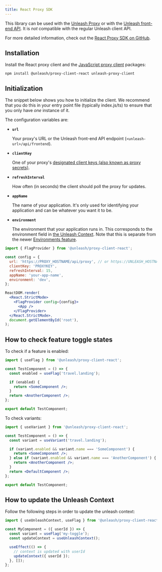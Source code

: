 ```yaml
---
title: React Proxy SDK
---
```


This library can be used with the [Unleash Proxy](https://github.com/Unleash/unleash-proxy) or with the [Unleash front-end API](../front-end-api.md). It is _not_ compatible with the regular Unleash client API.

For more detailed information, check out the [React Proxy SDK on GitHub](https://github.com/Unleash/proxy-client-react).

## Installation

Install the React proxy client and the [JavaScript proxy client](javascript-browser.md) packages:

```shell npm2yarn
npm install @unleash/proxy-client-react unleash-proxy-client
```

## Initialization

The snippet below shows you how to initialize the client. We recommend that you do this in your entry point file (typically index.js/ts) to ensure that you only have _one_ instance of it.

The configuration variables are:

- **`url`**

  Your proxy's URL or the Unleash front-end API endpoint (`<unleash-url>/api/frontend`).

- **`clientKey`**

  One of your proxy's [designated client keys (also known as proxy secrets)](../unleash-proxy.md#configuration-variables).

- **`refreshInterval`**

  How often (in seconds) the client should poll the proxy for updates.

- **`appName`**

  The name of your application. It's only used for identifying your application and can be whatever you want it to be.

- **`environment`**

  The environment that your application runs in. This corresponds to the environment field in [the Unleash Context](../../reference/unleash-context.md). Note that this is separate from the newer [Environments feature](../../reference/environments.md).

```jsx
import { FlagProvider } from '@unleash/proxy-client-react';

const config = {
  url: 'https://PROXY_HOSTNAME/api/proxy', // or https://UNLEASH_HOSTNAME/api/frontend
  clientKey: 'PROXYKEY',
  refreshInterval: 15,
  appName: 'your-app-name',
  environment: 'dev',
};

ReactDOM.render(
  <React.StrictMode>
    <FlagProvider config={config}>
      <App />
    </FlagProvider>
  </React.StrictMode>,
  document.getElementById('root'),
);
```

## How to check feature toggle states

To check if a feature is enabled:

```jsx
import { useFlag } from '@unleash/proxy-client-react';

const TestComponent = () => {
  const enabled = useFlag('travel.landing');

  if (enabled) {
    return <SomeComponent />;
  }
  return <AnotherComponent />;
};

export default TestComponent;
```

To check variants:

```jsx
import { useVariant } from '@unleash/proxy-client-react';

const TestComponent = () => {
  const variant = useVariant('travel.landing');

  if (variant.enabled && variant.name === 'SomeComponent') {
    return <SomeComponent />;
  } else if (variant.enabled && variant.name === 'AnotherComponent') {
    return <AnotherComponent />;
  }
  return <DefaultComponent />;
};

export default TestComponent;
```

## How to update the Unleash Context

Follow the following steps in order to update the unleash context:

```jsx
import { useUnleashContext, useFlag } from '@unleash/proxy-client-react';

const MyComponent = ({ userId }) => {
  const variant = useFlag('my-toggle');
  const updateContext = useUnleashContext();

  useEffect(() => {
    // context is updated with userId
    updateContext({ userId });
  }, []);
};
```
